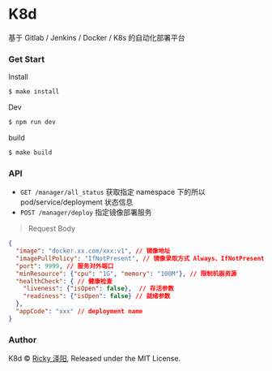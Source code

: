 # K8d

基于 Gitlab / Jenkins / Docker / K8s 的自动化部署平台 


### Get Start

Install

``` sh
$ make install
```

Dev

``` sh
$ npm run dev
```

build

``` sh
$ make build
```

### API
- `GET /manager/all_status` 获取指定 namespace 下的所以 pod/service/deployment 状态信息
- `POST /manager/deploy` 指定镜像部署服务
> Request Body
``` json
{
  "image": "docker.xx.com/xxx:v1", // 镜像地址
  "imagePullPolicy": "IfNotPresent", // 镜像录取方式 Always、IfNotPresent
  "port": 9999, // 服务对外端口
  "minResource": {"cpu": "1G", "memory": "100M"}, // 限制机器资源
  "healthCheck": { // 健康检查
    "liveness": {"isOpen": false},  // 存活参数
    "readiness": {"isOpen": false} // 就绪参数
  },
  "appCode": "xxx" // deployment name
}
```

### Author
K8d © [Ricky 泽阳](https://github.com/rickyes), Released under the MIT License.
